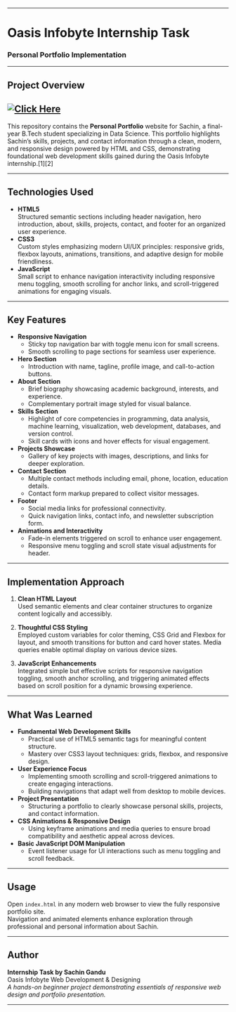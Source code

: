 ***

# Oasis Infobyte Internship Task  

### Personal Portfolio Implementation

***

## Project Overview

## [![Click Here](https://img.shields.io/badge/Click_Here-Live_App-00bfa6)](https://sachinpcd.github.io/OIBSIP_Web_Development_and_Designing_Level1_task2/)
This repository contains the **Personal Portfolio** website for Sachin, a final-year B.Tech student specializing in Data Science. This portfolio highlights Sachin’s skills, projects, and contact information through a clean, modern, and responsive design powered by HTML and CSS, demonstrating foundational web development skills gained during the Oasis Infobyte internship.[1][2]

***

## Technologies Used

- **HTML5**  
  Structured semantic sections including header navigation, hero introduction, about, skills, projects, contact, and footer for an organized user experience.
- **CSS3**  
  Custom styles emphasizing modern UI/UX principles: responsive grids, flexbox layouts, animations, transitions, and adaptive design for mobile friendliness.
- **JavaScript**  
  Small script to enhance navigation interactivity including responsive menu toggling, smooth scrolling for anchor links, and scroll-triggered animations for engaging visuals.

***

## Key Features

- **Responsive Navigation**  
  - Sticky top navigation bar with toggle menu icon for small screens.
  - Smooth scrolling to page sections for seamless user experience.
- **Hero Section**  
  - Introduction with name, tagline, profile image, and call-to-action buttons.
- **About Section**  
  - Brief biography showcasing academic background, interests, and experience.
  - Complementary portrait image styled for visual balance.
- **Skills Section**  
  - Highlight of core competencies in programming, data analysis, machine learning, visualization, web development, databases, and version control.
  - Skill cards with icons and hover effects for visual engagement.
- **Projects Showcase**  
  - Gallery of key projects with images, descriptions, and links for deeper exploration.
- **Contact Section**  
  - Multiple contact methods including email, phone, location, education details.
  - Contact form markup prepared to collect visitor messages.
- **Footer**  
  - Social media links for professional connectivity.
  - Quick navigation links, contact info, and newsletter subscription form.
- **Animations and Interactivity**  
  - Fade-in elements triggered on scroll to enhance user engagement.
  - Responsive menu toggling and scroll state visual adjustments for header.

***

## Implementation Approach

1. **Clean HTML Layout**  
   Used semantic elements and clear container structures to organize content logically and accessibly.

2. **Thoughtful CSS Styling**  
   Employed custom variables for color theming, CSS Grid and Flexbox for layout, and smooth transitions for button and card hover states. Media queries enable optimal display on various device sizes.

3. **JavaScript Enhancements**  
   Integrated simple but effective scripts for responsive navigation toggling, smooth anchor scrolling, and triggering animated effects based on scroll position for a dynamic browsing experience.

***

## What Was Learned

- **Fundamental Web Development Skills**  
  - Practical use of HTML5 semantic tags for meaningful content structure.
  - Mastery over CSS3 layout techniques: grids, flexbox, and responsive design.
- **User Experience Focus**  
  - Implementing smooth scrolling and scroll-triggered animations to create engaging interactions.
  - Building navigations that adapt well from desktop to mobile devices.
- **Project Presentation**
  - Structuring a portfolio to clearly showcase personal skills, projects, and contact information.
- **CSS Animations & Responsive Design**  
  - Using keyframe animations and media queries to ensure broad compatibility and aesthetic appeal across devices.
- **Basic JavaScript DOM Manipulation**  
  - Event listener usage for UI interactions such as menu toggling and scroll feedback.

***

## Usage

Open `index.html` in any modern web browser to view the fully responsive portfolio site.  
Navigation and animated elements enhance exploration through professional and personal information about Sachin.

***

##  Author

**Internship Task by Sachin Gandu**  
Oasis Infobyte Web Development & Designing  
_A hands-on beginner project demonstrating essentials of responsive web design and portfolio presentation._

***
